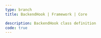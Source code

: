 ```yaml
---
type: branch
title: BackendHook | Framework | Core

description: BackendHook class definition
code: true
---
```

<RedirectToFirstChild />
